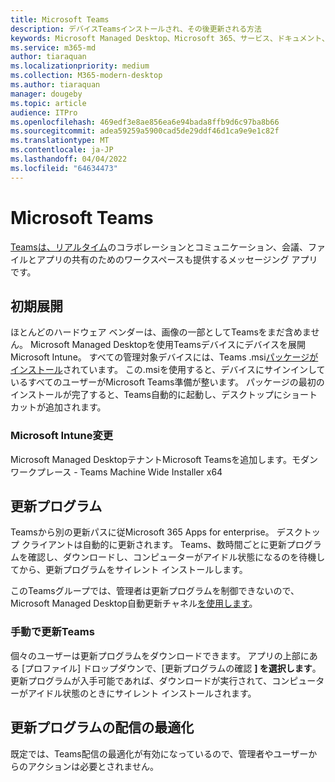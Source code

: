 ```yaml
---
title: Microsoft Teams
description: デバイスTeamsインストールされ、その後更新される方法
keywords: Microsoft Managed Desktop、Microsoft 365、サービス、ドキュメント、アプリ、line-of-business アプリ、LOB アプリ
ms.service: m365-md
author: tiaraquan
ms.localizationpriority: medium
ms.collection: M365-modern-desktop
ms.author: tiaraquan
manager: dougeby
ms.topic: article
audience: ITPro
ms.openlocfilehash: 469edf3e8ae856ea6e94bada8ffb9d6c97ba8b66
ms.sourcegitcommit: adea59259a5900cad5de29ddf46d1ca9e9e1c82f
ms.translationtype: MT
ms.contentlocale: ja-JP
ms.lasthandoff: 04/04/2022
ms.locfileid: "64634473"
---
```

# <a name="microsoft-teams"></a>Microsoft Teams

[Teams](https://www.microsoft.com/microsoft-365/microsoft-teams/group-chat-software)[は、リアルタイム](https://support.microsoft.com/office/microsoft-teams-basics-6d5f52e6-5306-4096-ac24-c3082b79eaf0)のコラボレーションとコミュニケーション、会議、ファイルとアプリの共有のためのワークスペースも提供するメッセージング アプリです。

## <a name="initial-deployment"></a>初期展開

ほとんどのハードウェア ベンダーは、画像の一部としてTeamsをまだ含めません。 Microsoft Managed Desktopを使用Teamsデバイスにデバイスを展開Microsoft Intune。 すべての管理対象デバイスには、Teams .msi[パッケージがインストール](/MicrosoftTeams/msi-deployment#how-the-microsoft-teams-msi-package-works)されています。 この.msiを使用すると、デバイスにサインインしているすべてのユーザーがMicrosoft Teams準備が整います。 パッケージの最初のインストールが完了すると、Teams自動的に起動し、デスクトップにショートカットが追加されます。

### <a name="microsoft-intune-changes"></a>Microsoft Intune変更

Microsoft Managed DesktopテナントMicrosoft Teamsを追加します。モダン ワークプレース - Teams Machine Wide Installer x64  

## <a name="updates"></a>更新プログラム

Teamsから別の更新パスに従Microsoft 365 Apps for enterprise。 デスクトップ クライアントは自動的に更新されます。 Teams、数時間ごとに更新プログラムを確認し、ダウンロードし、コンピューターがアイドル状態になるのを待機してから、更新プログラムをサイレント インストールします。  

このTeamsグループでは、管理者は更新プログラムを制御できないので、Microsoft Managed Desktop自動更新チャネル[を使用します](/microsoftteams/teams-client-update#can-admins-deploy-updates-instead-of-teams-auto-updating)。

### <a name="manually-updating-teams"></a>手動で更新Teams

個々のユーザーは更新プログラムをダウンロードできます。 アプリの上部にある [プロファイル] ドロップダウンで、[更新プログラムの確認 **] を選択します**。 更新プログラムが入手可能であれば、ダウンロードが実行されて、コンピューターがアイドル状態のときにサイレント インストールされます。

## <a name="delivery-optimization-of-updates"></a>更新プログラムの配信の最適化

既定では、Teams配信の最適化が有効になっているので、管理者やユーザーからのアクションは必要とされません。
